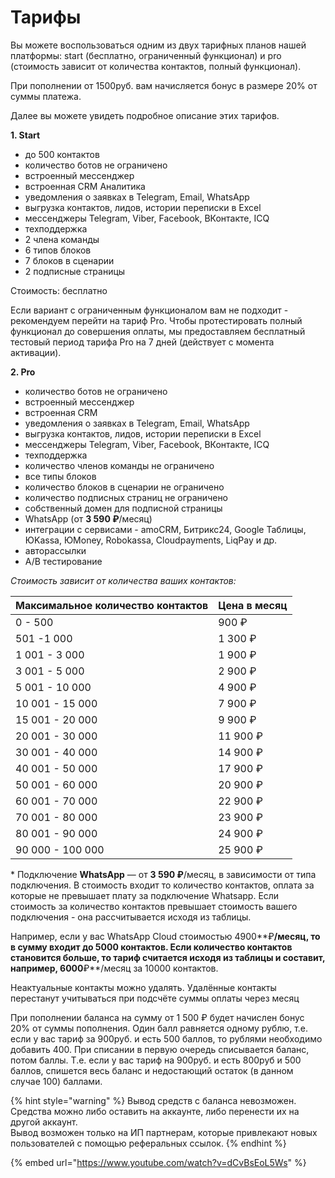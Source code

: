 # Тарифы

Вы можете воспользоваться одним из двух тарифных планов нашей платформы: start (бесплатно, ограниченный функционал) и pro (стоимость зависит от количества контактов, полный функционал).

При пополнении от 1500руб. вам начисляется бонус в размере 20% от суммы платежа.

Далее вы можете увидеть подробное описание этих тарифов.

**1. Start**

* до 500 контактов
* количество ботов не ограничено&#x20;
* встроенный мессенджер&#x20;
* встроенная CRM Аналитика&#x20;
* уведомления о заявках в Telegram, Email, WhatsApp&#x20;
* выгрузка контактов, лидов, истории переписки в Excel&#x20;
* мессенджеры Telegram, Viber, Facebook, ВКонтакте, ICQ&#x20;
* техподдержка&#x20;
* 2 члена команды&#x20;
* 6 типов блоков&#x20;
* 7 блоков в сценарии&#x20;
* 2 подписные страницы&#x20;

Стоимость: бесплатно

Если вариант с ограниченным функционалом вам не подходит - рекомендуем перейти на тариф Pro. Чтобы протестировать полный функционал до совершения оплаты, мы предоставляем бесплатный тестовый период тарифа Pro на 7 дней (действует с момента активации).

**2. Pro**&#x20;

* количество ботов не ограничено
* встроенный мессенджер
* встроенная CRM
* уведомления о заявках в Telegram, Email, WhatsApp
* выгрузка контактов, лидов, истории переписки в Excel
* мессенджеры Telegram, Viber, Facebook, ВКонтакте, ICQ
* техподдержка
* количество членов команды не ограничено
* все типы блоков
* количество блоков в сценарии не ограничено
* количество подписных страниц не ограничено
* собственный домен для подписной страницы
* WhatsApp (от **3 590 ₽**/месяц)
* интеграции с сервисами - amoCRM, Битрикс24, Google Таблицы, ЮKassа, ЮMoney, Robokassa, Cloudpayments, LiqPay и др.
* авторассылки
* A/B тестирование

_Стоимость зависит от количества ваших контактов:_&#x20;

| Максимальное количество контактов | Цена в месяц |
| --------------------------------- | ------------ |
| 0 - 500                           | 900 ₽        |
| 501 -1  000                       | 1 300 ₽      |
| 1 001 - 3 000                     | 1 900 ₽      |
| 3 001 - 5 000                     | 2 900 ₽      |
| 5 001 - 10 000                    | 4 900 ₽      |
| 10 001 - 15 000                   | 7 900 ₽      |
| 15 001 - 20 000                   | 9 900 ₽      |
| 20 001 - 30 000                   | 11 900 ₽     |
| 30 001 - 40 000                   | 14 900 ₽     |
| 40 001 - 50 000                   | 17 900 ₽     |
| 50 001 - 60 000                   | 20 900 ₽     |
| 60 001 - 70 000                   | 22 900 ₽     |
| 70 001 - 80 000                   | 23 900 ₽     |
| 80 001 - 90 000                   | 24 900 ₽     |
| 90 000 - 100 000                  | 25 900 ₽     |

\* Подключение **WhatsApp** — от **3 590 ₽**/месяц, в зависимости от типа подключения. В стоимость входит то количество контактов, оплата за которые не превышает плату за подключение Whatsapp. Если стоимость за количество контактов превышает стоимость вашего подключения - она рассчитывается исходя из таблицы.

Например, если у вас WhatsApp Cloud стоимостью 4900**₽**/месяц, то в сумму входит до 5000 контактов.  Если количество контактов становится больше, то тариф считается исходя из таблицы и составит, например,  6000**₽**/месяц за 10000 контактов.

Неактуальные контакты можно удалять. Удалённые контакты перестанут учитываться при подсчёте суммы оплаты через месяц&#x20;

При пополнении баланса на сумму от 1 500 ₽ будет начислен бонус 20% от суммы пополнения. Один балл равняется одному рублю, т.е. если у вас тариф за 900руб. и есть 500 баллов, то рублями необходимо добавить 400. При списании в первую очередь списывается баланс, потом баллы. Т.е. если у вас тариф на 900руб. и есть 800руб и 500 баллов, спишется весь баланс и недостающий остаток (в данном случае 100) баллами.

{% hint style="warning" %}
Вывод средств с баланса невозможен. Средства можно либо оставить на аккаунте, либо перенести их на другой аккаунт. \
Вывод возможен только на ИП партнерам, которые привлекают новых пользователей с помощью реферальных ссылок.&#x20;
{% endhint %}

{% embed url="https://www.youtube.com/watch?v=dCvBsEoL5Ws" %}
